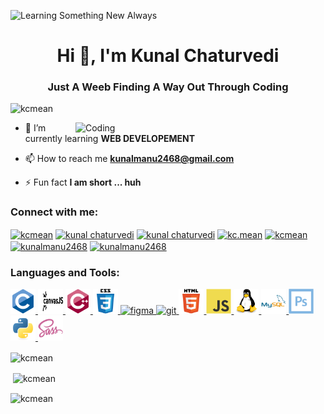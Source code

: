 ![Learning Something New Always](https://user-images.githubusercontent.com/96841396/163706911-a56f3ad9-5abe-47c6-95fd-8f9352f38e5e.png)


<h1 align="center">Hi 👋, I'm Kunal Chaturvedi</h1>
<h3 align="center">Just A Weeb Finding A Way Out Through Coding</h3>

<p align="left"> <img src="https://komarev.com/ghpvc/?username=kcmean&label=Profile%20views&color=0e75b6&style=flat" alt="kcmean" /> </p>

<img align="right" alt="Coding" width="400" src="https://images-cdn.newscred.com/Zz0zYTVmMjFjNDQ0OGIxMWViYmExMTE1NWU0ZjkwYzAwMg==">

- 🌱 I’m currently learning **WEB DEVELOPEMENT**

- 📫 How to reach me **kunalmanu2468@gmail.com**

- ⚡ Fun fact **I am short ... huh**

<h3 align="left">Connect with me:</h3>
<p align="left">
<a href="https://codepen.io/kcmean" target="blank"><img align="center" src="https://raw.githubusercontent.com/rahuldkjain/github-profile-readme-generator/master/src/images/icons/Social/codepen.svg" alt="kcmean" height="30" width="40" /></a>
<a href="https://linkedin.com/in/kunal chaturvedi" target="blank"><img align="center" src="https://raw.githubusercontent.com/rahuldkjain/github-profile-readme-generator/master/src/images/icons/Social/linked-in-alt.svg" alt="kunal chaturvedi" height="30" width="40" /></a>
<a href="https://stackoverflow.com/users/kunal chaturvedi" target="blank"><img align="center" src="https://raw.githubusercontent.com/rahuldkjain/github-profile-readme-generator/master/src/images/icons/Social/stack-overflow.svg" alt="kunal chaturvedi" height="30" width="40" /></a>
<a href="https://instagram.com/kc.mean" target="blank"><img align="center" src="https://raw.githubusercontent.com/rahuldkjain/github-profile-readme-generator/master/src/images/icons/Social/instagram.svg" alt="kc.mean" height="30" width="40" /></a>
<a href="https://www.codechef.com/users/kcmean" target="blank"><img align="center" src="https://cdn.jsdelivr.net/npm/simple-icons@3.1.0/icons/codechef.svg" alt="kcmean" height="30" width="40" /></a>
<a href="https://www.hackerrank.com/kunalmanu2468" target="blank"><img align="center" src="https://raw.githubusercontent.com/rahuldkjain/github-profile-readme-generator/master/src/images/icons/Social/hackerrank.svg" alt="kunalmanu2468" height="30" width="40" /></a>
<a href="https://codeforces.com/profile/kunalmanu2468" target="blank"><img align="center" src="https://raw.githubusercontent.com/rahuldkjain/github-profile-readme-generator/master/src/images/icons/Social/codeforces.svg" alt="kunalmanu2468" height="30" width="40" /></a>
</p>

<h3 align="left">Languages and Tools:</h3>
<p align="left"> <a href="https://www.cprogramming.com/" target="_blank" rel="noreferrer"> <img src="https://raw.githubusercontent.com/devicons/devicon/master/icons/c/c-original.svg" alt="c" width="40" height="40"/> </a> <a href="https://canvasjs.com" target="_blank" rel="noreferrer"> <img src="https://raw.githubusercontent.com/Hardik0307/Hardik0307/master/assets/canvasjs-charts.svg" alt="canvasjs" width="40" height="40"/> </a> <a href="https://www.w3schools.com/cpp/" target="_blank" rel="noreferrer"> <img src="https://raw.githubusercontent.com/devicons/devicon/master/icons/cplusplus/cplusplus-original.svg" alt="cplusplus" width="40" height="40"/> </a> <a href="https://www.w3schools.com/css/" target="_blank" rel="noreferrer"> <img src="https://raw.githubusercontent.com/devicons/devicon/master/icons/css3/css3-original-wordmark.svg" alt="css3" width="40" height="40"/> </a> <a href="https://www.figma.com/" target="_blank" rel="noreferrer"> <img src="https://www.vectorlogo.zone/logos/figma/figma-icon.svg" alt="figma" width="40" height="40"/> </a> <a href="https://git-scm.com/" target="_blank" rel="noreferrer"> <img src="https://www.vectorlogo.zone/logos/git-scm/git-scm-icon.svg" alt="git" width="40" height="40"/> </a> <a href="https://www.w3.org/html/" target="_blank" rel="noreferrer"> <img src="https://raw.githubusercontent.com/devicons/devicon/master/icons/html5/html5-original-wordmark.svg" alt="html5" width="40" height="40"/> </a> <a href="https://developer.mozilla.org/en-US/docs/Web/JavaScript" target="_blank" rel="noreferrer"> <img src="https://raw.githubusercontent.com/devicons/devicon/master/icons/javascript/javascript-original.svg" alt="javascript" width="40" height="40"/> </a> <a href="https://www.linux.org/" target="_blank" rel="noreferrer"> 
<img src="https://raw.githubusercontent.com/devicons/devicon/master/icons/linux/linux-original.svg" alt="linux" width="40" height="40"/> </a> <a href="https://www.mysql.com/" target="_blank" rel="noreferrer"> <img src="https://raw.githubusercontent.com/devicons/devicon/master/icons/mysql/mysql-original-wordmark.svg" alt="mysql" width="40" height="40"/> </a> <a href="https://www.photoshop.com/en" target="_blank" rel="noreferrer"> <img src="https://raw.githubusercontent.com/devicons/devicon/master/icons/photoshop/photoshop-line.svg" alt="photoshop" width="40" height="40"/> </a> <a href="https://www.python.org" target="_blank" rel="noreferrer"> <img src="https://raw.githubusercontent.com/devicons/devicon/master/icons/python/python-original.svg" alt="python" width="40" height="40"/> </a> <a href="https://sass-lang.com" target="_blank" rel="noreferrer"> <img src="https://raw.githubusercontent.com/devicons/devicon/master/icons/sass/sass-original.svg" alt="sass" width="40" height="40"/> </a> </p>

<p><img align="center" src="https://github-readme-stats.vercel.app/api/top-langs?username=kcmean&show_icons=true&locale=en&layout=compact&theme=calm" alt="kcmean" /></p>

<p>&nbsp;<img align="center" src="https://github-readme-stats.vercel.app/api?username=kcmean&show_icons=true&locale=en&theme=calm" alt="kcmean" /></p>

<p><img align="center" src="https://github-readme-streak-stats.herokuapp.com/?user=kcmean&theme=calm" alt="kcmean" /></p>
